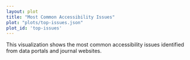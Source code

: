 ```yaml
---
layout: plot
title: "Most Common Accessibility Issues"
plot: "plots/top-issues.json"
plot_id: 'top-issues'
---
```


This visualization shows the most common accessibility issues identified from data portals and journal websites.

